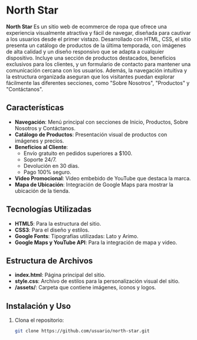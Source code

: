 # North Star

**North Star** Es un sitio web de ecommerce de ropa que ofrece una experiencia visualmente atractiva y fácil de navegar, diseñada para cautivar a los usuarios desde el primer vistazo. Desarrollado con HTML, CSS, el sitio presenta un catálogo de productos de la última temporada, con imágenes de alta calidad y un diseño responsivo que se adapta a cualquier dispositivo. Incluye una sección de productos destacados, beneficios exclusivos para los clientes, y un formulario de contacto para mantener una comunicación cercana con los usuarios. Además, la navegación intuitiva y la estructura organizada aseguran que los visitantes puedan explorar fácilmente las diferentes secciones, como "Sobre Nosotros", "Productos" y "Contáctanos".

## Características

- **Navegación**: Menú principal con secciones de Inicio, Productos, Sobre Nosotros y Contáctanos.
- **Catálogo de Productos**: Presentación visual de productos con imágenes y precios.
- **Beneficios al Cliente**:
  - Envío gratuito en pedidos superiores a $100.
  - Soporte 24/7.
  - Devolución en 30 días.
  - Pago 100% seguro.
- **Video Promocional**: Video embebido de YouTube que destaca la marca.
- **Mapa de Ubicación**: Integración de Google Maps para mostrar la ubicación de la tienda.

## Tecnologías Utilizadas

- **HTML5**: Para la estructura del sitio.
- **CSS3**: Para el diseño y estilos.
- **Google Fonts**: Tipografías utilizadas: Lato y Arimo.
- **Google Maps y YouTube API**: Para la integración de mapa y video.

## Estructura de Archivos

- **index.html**: Página principal del sitio.
- **style.css**: Archivo de estilos para la personalización visual del sitio.
- **/assets/**: Carpeta que contiene imágenes, íconos y logos.

## Instalación y Uso

1. Clona el repositorio:
   ```bash
   git clone https://github.com/usuario/north-star.git
